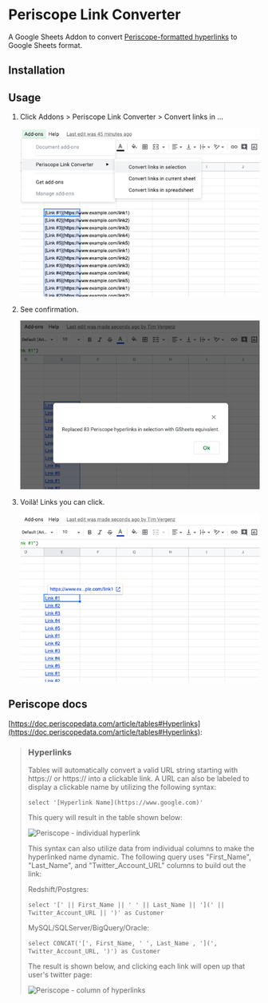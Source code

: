 # Periscope Link Converter

A Google Sheets Addon to convert [Periscope-formatted hyperlinks](#periscope-docs) to Google Sheets format.

## Installation
 

## Usage

1. Click Addons > Periscope Link Converter > Convert links in ...

   ![1](images/screenshot1.png)

2. See confirmation.

   ![2](images/screenshot2.png)

3. Voilà! Links you can click.

   ![3](images/screenshot3.png)

## Periscope docs

[https://doc.periscopedata.com/article/tables#Hyperlinks](https://doc.periscopedata.com/article/tables#Hyperlinks):

> ### Hyperlinks
> Tables will automatically convert a valid URL string starting with https:// or https:// into a clickable link. A URL can also be labeled to display a clickable name by utilizing the following syntax:
>
> ```
> select '[Hyperlink Name](https://www.google.com)'
> ```
> 
> This query will result in the table shown below:
> 
> ![Periscope - individual hyperlink](https://web.archive.org/web/20191114213951im_/https://assets.website-files.com/58fe8f93dc9e750ca84ebb16/599f359c2a72ab0001f6fc8f_tables7.png)
> 
> This syntax can also utilize data from individual columns to make the hyperlinked name dynamic. The following query uses "First_Name", "Last_Name", and "Twitter_Account_URL" columns to build out the link:
> 
> Redshift/Postgres:
> 
> ```
> select '[' || First_Name || ' ' || Last_Name || '](' || Twitter_Account_URL || ')' as Customer
> ```
> 
> MySQL/SQLServer/BigQuery/Oracle:
> 
> ```
> select CONCAT('[', First_Name, ' ', Last_Name , '](', Twitter_Account_URL, ')') as Customer
> ```
> 
> The result is shown below, and clicking each link will open up that user's twitter page:
> 
> ![Periscope - column of hyperlinks](https://web.archive.org/web/20191114213951im_/https://assets.website-files.com/58fe8f93dc9e750ca84ebb16/599f35abec00ea00014fbc99_tables8.png)
